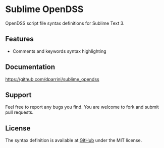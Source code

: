 # Sublime OpenDSS

OpenDSS script file syntax definitions for Sublime Text 3.

## Features

- Comments and keywords syntax highlighting

## Documentation

https://github.com/dparrini/sublime_opendss

## Support

Feel free to report any bugs you find. You are welcome to fork and submit pull requests.

## License

The syntax definition is available at [GitHub](https://github.com/dparrini/sublime_opendss) under the MIT license.